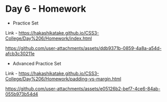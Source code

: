 # Day 6 - Homework

- Practice Set

Link - https://hakashikatake.github.io/CSS3-College/Day%206/Homework/index.html

https://github.com/user-attachments/assets/ddb9371b-0859-4a8a-a54d-afcb3c30211e

- Advanced Practice Set

Link - https://hakashikatake.github.io/CSS3-College/Day%206/Homework/padding-vs-margin.html

https://github.com/user-attachments/assets/e05126b2-bef7-4ce6-84ab-055b973b54d4


